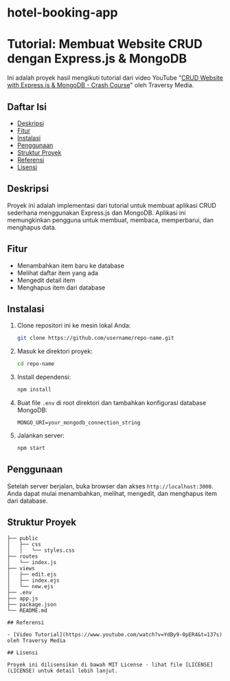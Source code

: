 # hotel-booking-app

# Tutorial: Membuat Website CRUD dengan Express.js & MongoDB

Ini adalah proyek hasil mengikuti tutorial dari video YouTube "[CRUD Website with Express.js & MongoDB - Crash Course](https://www.youtube.com/watch?v=YdBy9-0pER4&t=137s)" oleh Traversy Media.

## Daftar Isi

- [Deskripsi](#deskripsi)
- [Fitur](#fitur)
- [Instalasi](#instalasi)
- [Penggunaan](#penggunaan)
- [Struktur Proyek](#struktur-proyek)
- [Referensi](#referensi)
- [Lisensi](#lisensi)

## Deskripsi

Proyek ini adalah implementasi dari tutorial untuk membuat aplikasi CRUD sederhana menggunakan Express.js dan MongoDB. Aplikasi ini memungkinkan pengguna untuk membuat, membaca, memperbarui, dan menghapus data.

## Fitur

- Menambahkan item baru ke database
- Melihat daftar item yang ada
- Mengedit detail item
- Menghapus item dari database

## Instalasi

1. Clone repositori ini ke mesin lokal Anda:
    ```sh
    git clone https://github.com/username/repo-name.git
    ```

2. Masuk ke direktori proyek:
    ```sh
    cd repo-name
    ```

3. Install dependensi:
    ```sh
    npm install
    ```

4. Buat file `.env` di root direktori dan tambahkan konfigurasi database MongoDB:
    ```env
    MONGO_URI=your_mongodb_connection_string
    ```

5. Jalankan server:
    ```sh
    npm start
    ```

## Penggunaan

Setelah server berjalan, buka browser dan akses `http://localhost:3000`. Anda dapat mulai menambahkan, melihat, mengedit, dan menghapus item dari database.

## Struktur Proyek

```
├── public
│   ├── css
│   │   └── styles.css
├── routes
│   └── index.js
├── views
│   ├── edit.ejs
│   ├── index.ejs
│   └── new.ejs
├── .env
├── app.js
├── package.json
└── README.md

## Referensi

- [Video Tutorial](https://www.youtube.com/watch?v=YdBy9-0pER4&t=137s) oleh Traversy Media

## Lisensi

Proyek ini dilisensikan di bawah MIT License - lihat file [LICENSE](LICENSE) untuk detail lebih lanjut.
